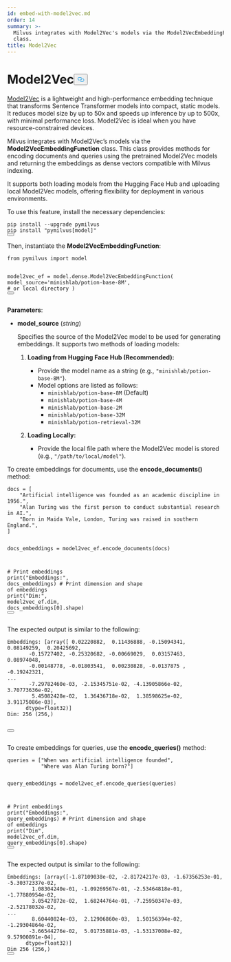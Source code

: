 ```yaml
---
id: embed-with-model2vec.md
order: 14
summary: >-
  Milvus integrates with Model2Vec's models via the Model2VecEmbeddingFunction
  class.
title: Model2Vec
---
```

<h1 id="Model2Vec" class="common-anchor-header">Model2Vec<button data-href="#Model2Vec" class="anchor-icon" translate="no">
      <svg translate="no"
        aria-hidden="true"
        focusable="false"
        height="20"
        version="1.1"
        viewBox="0 0 16 16"
        width="16"
      >
        <path
          fill="#0092E4"
          fill-rule="evenodd"
          d="M4 9h1v1H4c-1.5 0-3-1.69-3-3.5S2.55 3 4 3h4c1.45 0 3 1.69 3 3.5 0 1.41-.91 2.72-2 3.25V8.59c.58-.45 1-1.27 1-2.09C10 5.22 8.98 4 8 4H4c-.98 0-2 1.22-2 2.5S3 9 4 9zm9-3h-1v1h1c1 0 2 1.22 2 2.5S13.98 12 13 12H9c-.98 0-2-1.22-2-2.5 0-.83.42-1.64 1-2.09V6.25c-1.09.53-2 1.84-2 3.25C6 11.31 7.55 13 9 13h4c1.45 0 3-1.69 3-3.5S14.5 6 13 6z"
        ></path>
      </svg>
    </button></h1><p><a href="https://github.com/MinishLab/model2vec">Model2Vec</a> is a lightweight and high-performance embedding technique that transforms Sentence Transformer models into compact, static models. It reduces model size by up to 50x and speeds up inference by up to 500x, with minimal performance loss. Model2Vec is ideal when you have resource-constrained devices.</p>
<p>Milvus integrates with Model2Vec’s models via the <strong>Model2VecEmbeddingFunction</strong> class. This class provides methods for encoding documents and queries using the pretrained Model2Vec models and returning the embeddings as dense vectors compatible with Milvus indexing.</p>
<p>It supports both loading models from the Hugging Face Hub and uploading local Model2Vec models, offering flexibility for deployment in various environments.</p>
<p>To use this feature, install the necessary dependencies:</p>
<pre><code translate="no" class="language-bash">pip install --upgrade pymilvus
pip install <span class="hljs-string">&quot;pymilvus[model]&quot;</span>
<button class="copy-code-btn"></button></code></pre>
<p>Then, instantiate the <strong>Model2VecEmbeddingFunction</strong>:</p>
<pre><code translate="no" class="language-python"><span class="hljs-keyword">from</span> pymilvus <span class="hljs-keyword">import</span> model

model2vec_ef = model.dense.Model2VecEmbeddingFunction(
    model_source=<span class="hljs-string">&#x27;minishlab/potion-base-8M&#x27;</span>, <span class="hljs-comment"># or local directory</span>
)
<button class="copy-code-btn"></button></code></pre>
<p><strong>Parameters</strong>:</p>
<ul>
<li><p><strong>model_source</strong> (<em>string</em>)</p>
<p>Specifies the source of the Model2Vec model to be used for generating embeddings. It supports two methods of loading models:</p>
<ol>
<li><p><strong>Loading from Hugging Face Hub (Recommended):</strong></p>
<ul>
<li>Provide the model name as a string (e.g., <code translate="no">&quot;minishlab/potion-base-8M&quot;</code>).</li>
<li>Model options are listed as follows:
<ul>
<li><code translate="no">minishlab/potion-base-8M</code> (Default)</li>
<li><code translate="no">minishlab/potion-base-4M</code></li>
<li><code translate="no">minishlab/potion-base-2M</code></li>
<li><code translate="no">minishlab/potion-base-32M</code></li>
<li><code translate="no">minishlab/potion-retrieval-32M</code></li>
</ul></li>
</ul></li>
<li><p><strong>Loading Locally:</strong></p>
<ul>
<li>Provide the local file path where the Model2Vec model is stored (e.g., <code translate="no">&quot;/path/to/local/model&quot;</code>).</li>
</ul></li>
</ol></li>
</ul>
<p>To create embeddings for documents, use the <strong>encode_documents()</strong> method:</p>
<pre><code translate="no" class="language-python">docs = [
    <span class="hljs-string">&quot;Artificial intelligence was founded as an academic discipline in 1956.&quot;</span>,
    <span class="hljs-string">&quot;Alan Turing was the first person to conduct substantial research in AI.&quot;</span>,
    <span class="hljs-string">&quot;Born in Maida Vale, London, Turing was raised in southern England.&quot;</span>,
]

docs_embeddings = model2vec_ef.encode_documents(docs)

<span class="hljs-comment"># Print embeddings</span>
<span class="hljs-built_in">print</span>(<span class="hljs-string">&quot;Embeddings:&quot;</span>, docs_embeddings)
<span class="hljs-comment"># Print dimension and shape of embeddings</span>
<span class="hljs-built_in">print</span>(<span class="hljs-string">&quot;Dim:&quot;</span>, model2vec_ef.dim, docs_embeddings[<span class="hljs-number">0</span>].shape)
<button class="copy-code-btn"></button></code></pre>
<p>The expected output is similar to the following:</p>
<pre><code translate="no" class="language-python">Embeddings: [array([ <span class="hljs-number">0.02220882</span>,  <span class="hljs-number">0.11436888</span>, -<span class="hljs-number">0.15094341</span>,  <span class="hljs-number">0.08149259</span>,  <span class="hljs-number">0.20425692</span>,
       -<span class="hljs-number">0.15727402</span>, -<span class="hljs-number">0.25320682</span>, -<span class="hljs-number">0.00669029</span>,  <span class="hljs-number">0.03157463</span>,  <span class="hljs-number">0.08974048</span>,
       -<span class="hljs-number">0.00148778</span>, -<span class="hljs-number">0.01803541</span>,  <span class="hljs-number">0.00230828</span>, -<span class="hljs-number">0.0137875</span> , -<span class="hljs-number">0.19242321</span>,
...
       -<span class="hljs-number">7.29782460e-03</span>, -<span class="hljs-number">2.15345751e-02</span>, -<span class="hljs-number">4.13905866e-02</span>,  <span class="hljs-number">3.70773636e-02</span>,
        <span class="hljs-number">5.45082428e-02</span>,  <span class="hljs-number">1.36436718e-02</span>,  <span class="hljs-number">1.38598625e-02</span>,  <span class="hljs-number">3.91175086e-03</span>],
      dtype=float32)]
Dim: <span class="hljs-number">256</span> (<span class="hljs-number">256</span>,)

<button class="copy-code-btn"></button></code></pre>
<p>To create embeddings for queries, use the <strong>encode_queries()</strong> method:</p>
<pre><code translate="no" class="language-python">queries = [<span class="hljs-string">&quot;When was artificial intelligence founded&quot;</span>, 
           <span class="hljs-string">&quot;Where was Alan Turing born?&quot;</span>]

query_embeddings = model2vec_ef.encode_queries(queries)

<span class="hljs-comment"># Print embeddings</span>
<span class="hljs-built_in">print</span>(<span class="hljs-string">&quot;Embeddings:&quot;</span>, query_embeddings)
<span class="hljs-comment"># Print dimension and shape of embeddings</span>
<span class="hljs-built_in">print</span>(<span class="hljs-string">&quot;Dim&quot;</span>, model2vec_ef.dim, query_embeddings[<span class="hljs-number">0</span>].shape)
<button class="copy-code-btn"></button></code></pre>
<p>The expected output is similar to the following:</p>
<pre><code translate="no" class="language-python">Embeddings: [array([-<span class="hljs-number">1.87109038e-02</span>, -<span class="hljs-number">2.81724217e-03</span>, -<span class="hljs-number">1.67356253e-01</span>, -<span class="hljs-number">5.30372337e-02</span>,
        <span class="hljs-number">1.08304240e-01</span>, -<span class="hljs-number">1.09269567e-01</span>, -<span class="hljs-number">2.53464818e-01</span>, -<span class="hljs-number">1.77880954e-02</span>,
        <span class="hljs-number">3.05427872e-02</span>,  <span class="hljs-number">1.68244764e-01</span>, -<span class="hljs-number">7.25950347e-03</span>, -<span class="hljs-number">2.52178032e-02</span>,
...
        <span class="hljs-number">8.60440824e-03</span>,  <span class="hljs-number">2.12906860e-03</span>,  <span class="hljs-number">1.50156394e-02</span>, -<span class="hljs-number">1.29304864e-02</span>,
       -<span class="hljs-number">3.66544276e-02</span>,  <span class="hljs-number">5.01735881e-03</span>, -<span class="hljs-number">1.53137008e-02</span>,  <span class="hljs-number">9.57900891e-04</span>],
      dtype=float32)]
Dim <span class="hljs-number">256</span> (<span class="hljs-number">256</span>,)
<button class="copy-code-btn"></button></code></pre>
